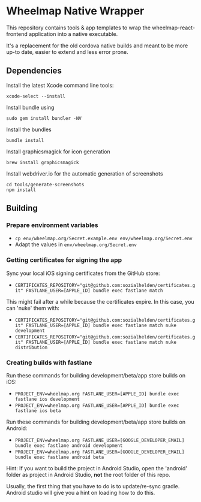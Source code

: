 # Wheelmap Native Wrapper

This repository contains tools & app templates to wrap the wheelmap-react-frontend application into a native executable.

It's a replacement for the old cordova native builds and meant to be more up-to date, easier to extend and less error prone.

## Dependencies

Install the latest Xcode command line tools:

    xcode-select --install

Install bundle using

    sudo gem install bundler -NV

Install the bundles

    bundle install

Install graphicsmagick for icon generation

    brew install graphicsmagick

Install webdriver.io for the automatic generation of screenshots

    cd tools/generate-screenshots
    npm install

## Building

### Prepare environment variables

- `cp env/wheelmap.org/Secret.example.env env/wheelmap.org/Secret.env`
- Adapt the values in `env/wheelmap.org/Secret.env`

### Getting certificates for signing the app

Sync your local iOS signing certificates from the GitHub store:

- `CERTIFICATES_REPOSITORY="git@github.com:sozialhelden/certificates.git" FASTLANE_USER=[APPLE_ID] bundle exec fastlane match`

This might fail after a while because the certificates expire. In this case, you can 'nuke' them with:

- `CERTIFICATES_REPOSITORY="git@github.com:sozialhelden/certificates.git" FASTLANE_USER=[APPLE_ID] bundle exec fastlane match nuke development`
- `CERTIFICATES_REPOSITORY="git@github.com:sozialhelden/certificates.git" FASTLANE_USER=[APPLE_ID] bundle exec fastlane match nuke distribution`

### Creating builds with fastlane

Run these commands for building development/beta/app store builds on iOS:

- `PROJECT_ENV=wheelmap.org FASTLANE_USER=[APPLE_ID] bundle exec fastlane ios development`
- `PROJECT_ENV=wheelmap.org FASTLANE_USER=[APPLE_ID] bundle exec fastlane ios beta`

Run these commands for building development/beta/app store builds on Android:

- `PROJECT_ENV=wheelmap.org FASTLANE_USER=[GOOGLE_DEVELOPER_EMAIL] bundle exec fastlane android development`
- `PROJECT_ENV=wheelmap.org FASTLANE_USER=[GOOGLE_DEVELOPER_EMAIL] bundle exec fastlane android beta`

Hint: If you want to build the project in Android Studio, open the 'android' folder as project in Android Studio, **not** the root folder of this repo.

Usually, the first thing that you have to do is to update/re-sync gradle. Android studio will give you a hint on loading how to do this.

